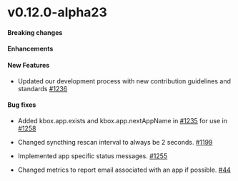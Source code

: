 v0.12.0-alpha23
==================

#### Breaking changes

#### Enhancements

#### New Features

* Updated our development process with new contribution guidelines and standards [#1236](https://github.com/kalabox/kalabox/issues/1236)

#### Bug fixes

* Added kbox.app.exists and kbox.app.nextAppName in [#1235](https://github.com/kalabox/kalabox/issues/1235) for use in [#1258](https://github.com/kalabox/kalabox/issues/1258)

* Changed syncthing rescan interval to always be 2 seconds. [#1199](https://github.com/kalabox/kalabox/issues/1199)

* Implemented app specific status messages. [#1255](https://github.com/kalabox/kalabox/issues/1255)

* Changed metrics to report email associated with an app if possible. [#44](https://github.com/kalabox/kalabox-internal-issues/issues/44)
